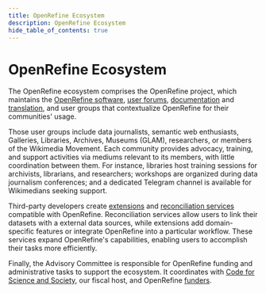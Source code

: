 ```yaml
---
title: OpenRefine Ecosystem
description: OpenRefine Ecosystem
hide_table_of_contents: true
---
```

# OpenRefine Ecosystem

The OpenRefine ecosystem comprises the OpenRefine project, which maintains the [OpenRefine software](https://github.com/OpenRefine/openrefine), [user forums](https://forum.openrefine.org/), [documentation](/docs) and [translation](/docs/technical-reference/translating-ui), and user groups that contextualize OpenRefine for their communities' usage.

Those user groups include data journalists, semantic web enthusiasts, Galleries, Libraries, Archives, Museums (GLAM), researchers, or members of the Wikimedia Movement. Each community provides advocacy, training, and support activities via mediums relevant to its members, with little coordination between them. For instance, libraries host training sessions for archivists, librarians, and researchers; workshops are organized during data journalism conferences; and a dedicated Telegram channel is available for Wikimedians seeking support.

Third-party developers create [extensions](/extensions) and [reconciliation services](/extensions#reconciliation-services) compatible with OpenRefine. Reconciliation services allow users to link their datasets with a external data sources, while extensions add domain-specific features or integrate OpenRefine into a particular workflow. These services expand OpenRefine's capabilities, enabling users to accomplish their tasks more efficiently.

Finally, the Advisory Committee is responsible for OpenRefine funding and administrative tasks to support the ecosystem. It coordinates with [Code for Science and Society](https://www.codeforsociety.org/), our fiscal host, and OpenRefine [funders](/funding). 
